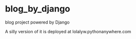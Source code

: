 # blog_by_django
blog project powered by Django

A silly version of it is deployed at
lolalyw.pythonanywhere.com
